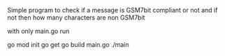 Simple program to check if a message is GSM7bit compliant or not and if not then how many
characters are non GSM7bit


with only main.go run

go mod init
go get
go build main.go
./main
